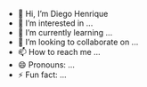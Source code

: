 - 👋 Hi, I’m Diego Henrique
- 👀 I’m interested in ...
- 🌱 I’m currently learning ...
- 💞️ I’m looking to collaborate on ...
- 📫 How to reach me ...
- 😄 Pronouns: ...
- ⚡ Fun fact: ...

<!---
PHDiego/PHDiego is a ✨ special ✨ repository because its `README.md` (this file) appears on your GitHub profile.
You can click the Preview link to take a look at your changes.
--->
